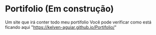 # Portifolio (Em construção)
Um site que irá conter todo meu portifolio
Você pode verificar como está ficando aqui 
"https://kelven-aguiar.github.io/Portifolio/"
